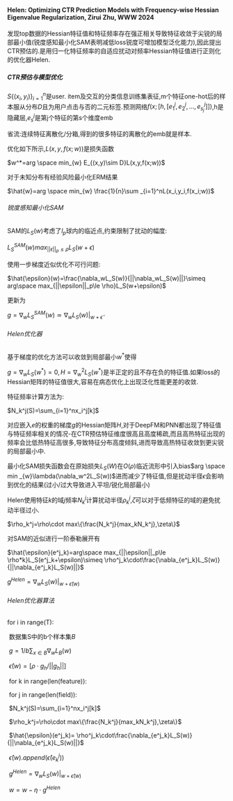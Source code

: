 #### Helen: Optimizing CTR Prediction Models with Frequency-wise Hessian Eigenvalue Regularization, Zirui Zhu, WWW 2024

发现top数据的Hessian特征值和特征频率存在强正相关导致特征收敛于尖锐的局部最小值(锐度感知最小化SAM表明减低loss锐度可增加模型泛化能力),因此提出CTR预估的.是用归一化特征频率的自适应扰动对频率Hessian特征值进行正则化的优化器Helen.

##### CTR预估与模型优化

$S\{(x_i,y_i)\}_{i=1}^n$是user. item及交互的分类信息训练集表征,m个特征one-hot后的样本服从分布$D$且为用户点击与否的二元标签.预测网络$f(x;[h,[e^j_1,e^j_2,...,e^j_{s_j}]])$,h是隐藏层,$e^j_s$是第j个特征的第s个维度emb

省流:连续特征离散化/分箱,得到的很多特征的离散化的emb就是样本.

优化如下所示,$L(x,y,f(x;w))$是损失函数

$w^*=arg \space min_{w} E_{(x,y)\sim D}L(x,y,f(x;w))$

对于未知分布有经验风险最小化ERM结果

$\hat{w}=arg \space min_{w} \frac{1}{n}\sum _{i=1}^nL(x_i,y_i,f(x_i;w))$

###### 锐度感知最小化SAM

SAM的$L_S(w)$考虑了$l_p$球内的临近点,约束限制了扰动的幅度:

$L^{SAM}_S(w)max_{||\epsilon||_p\le \rho}L_S(w+\epsilon)$

使用一步梯度近似优化不可行问题:

$\hat{\epsilon}(w)=\frac{\nabla_wL_S(w)}{||\nabla_wL_S(w)||}\simeq arg\space max_{||\epsilon||_p\le \rho}L_S(w+\epsilon)$

更新为

$g=\nabla_wL^{SAM}_S(w)\simeq \nabla_wL_S(w)|_{w+\hat{\epsilon}}$

###### Helen优化器

基于梯度的优化方法可以收敛到局部最小$w^*$使得

$g=\nabla_wL_S(w^*)=0,H=\nabla_w^2L_S(w^*)$​是半正定的且不存在负的特征值.如果loss的Hessian矩阵的特征值很大,容易在病态优化上出现泛化性能更差的收敛.

特征频率计算方法为:

$N_k^j(S)=\sum_{i=1}^nx_i^j[k]$

对应嵌入$e$的权重的梯度$g$的Hessian矩阵$H$,对于DeepFM和PNN都出现了特征值与特征频率相关的情况-在CTR预估特征维度很高且高度稀疏,而且高热特征出现的频率会比低热特征高很多,导致特征分布高度倾斜,进而导致高热特征收敛到更尖锐的局部最小中.

最小化SAM损失函数会在原始损失$L_S(W)$在$O(\rho)$临近流形中引入bias$arg \space min _{w}\lambda(\nabla_w^2L_S(w))$进而减少了特征值,但是扰动半径$\epsilon$会影响到优化的结果(过小/过大导致进入平坦/锐化局部最小)

Helen使用特征$k$的域$j$频率$N_k^j$计算扰动半径$\rho_k^j$,$\zeta$可以对于低频特征的域的避免扰动半径过小.

$\rho_k^j=\rho\cdot max\{\frac{N_k^j}{max_kN_k^j},\zeta\}$​

对SAM的近似进行一阶泰勒展开有

$\hat{\epsilon}(e^j_k)=arg\space max_{||\epsilon||_p\le \rho*k}L_S(e^j_k+\epsilon)\simeq  \rho^j_k\cdot\frac{\nabla_{e^j_k}L_S(w)}{||\nabla_{e^j_k}L_S(w)||}$

$g^{Helen}= \nabla_wL_S(w)|_{w+\hat{\epsilon}(w)}$

###### Helen优化器算法

for i in range(T):

​	数据集S中的b个样本集$B$

​	$g=1/b\sum_{x\in B} \nabla_wL_B(w)$

​	$\hat{\epsilon}(w)=[\rho\cdot g_h/||g_h||]$

​	for k in range(len(feature)):

​		for j in range(len(field)):

​			$N_k^j(S)=\sum_{i=1}^nx_i^j[k]$

​			$\rho_k^j=\rho\cdot max\{\frac{N_k^j}{max_kN_k^j},\zeta\}$​

​			$\hat{\epsilon}(e^j_k)= \rho^j_k\cdot\frac{\nabla_{e^j_k}L_S(w)}{||\nabla_{e^j_k}L_S(w)||}$

​			$\hat{\epsilon}(w).append(\hat{\epsilon}(e^j_k))$

​	$g^{Helen}= \nabla_wL_S(w)|_{w+\hat{\epsilon}(w)}$

​	$w=w-\eta\cdot g^{Helen}$